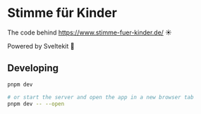 # Stimme für Kinder

The code behind https://www.stimme-fuer-kinder.de/ ☀️

Powered by Sveltekit 💖

## Developing

```bash
pnpm dev

# or start the server and open the app in a new browser tab
pnpm dev -- --open
```
